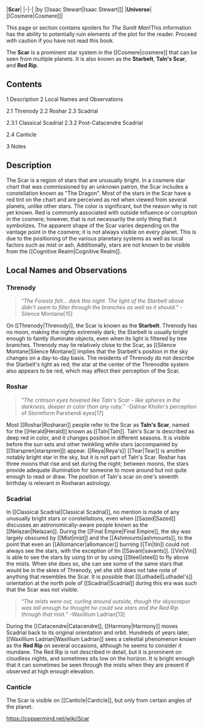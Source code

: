 |**Scar**|
|-|-|
|by [[Isaac Stewart\|Isaac Stewart]]|
|**Universe**|[[Cosmere\|Cosmere]]|

This page or section contains spoilers for *The Sunlit Man*!This information has the ability to potentially ruin elements of the plot for the reader. Proceed with caution if you have not read this book.

The **Scar** is a prominent star system in the [[Cosmere\|cosmere]] that can be seen from multiple planets. It is also known as the **Starbelt**, **Taln's Scar**, and **Red Rip**.

## Contents

1 Description
2 Local Names and Observations

2.1 Threnody
2.2 Roshar
2.3 Scadrial

2.3.1 Classical Scadrial
2.3.2 Post-Catacendre Scadrial


2.4 Canticle


3 Notes


## Description
The Scar is a region of stars that are unusually bright. In a cosmere star chart that was commissioned by an unknown patron, the Scar includes a constellation known as "The Dragon". Most of the stars in the Scar have a red tint on the chart and are perceived as red when viewed from several planets, unlike other stars. The color is significant, but the reason why is not yet known. Red is commonly associated with outside influence or corruption in the cosmere; however, that is not necessarily the only thing that it symbolizes.
The apparent shape of the Scar varies depending on the vantage point in the cosmere; it is not always visible on every planet. This is due to the positioning of the various planetary systems as well as local factors such as mist or ash. Additionally, stars are not known to be visible from the [[Cognitive Realm\|Cognitive Realm]].

## Local Names and Observations
### Threnody
>“*The Forests felt... dark this night. The light of the Starbelt above didn’t seem to filter through the branches as well as it should.*”
\-Silence Montane[15]


On [[Threnody\|Threnody]], the Scar is known as the **Starbelt**. Threnody has no moon, making the nights extremely dark; the Starbelt is usually bright enough to faintly illuminate objects, even when its light is filtered by tree branches. Threnody may lie relatively close to the Scar, as [[Silence Montane\|Silence Montane]] implies that the Starbelt's position in the sky changes on a day-to-day basis. The residents of Threnody do not describe the Starbelt's light as red; the star at the center of the Threnodite system also appears to be red, which may affect their perception of the Scar.

### Roshar
>“*The crimson eyes hovered like Taln's Scar - like spheres in the darkness, deeper in color than any ruby.*”
\-Dalinar Kholin's perception of Stormform Parshendi eyes[17]


Most [[Roshar\|Rosharan]] people refer to the Scar as **Taln's Scar**, named for the [[Herald\|Herald]] known as [[Taln\|Taln]]. Taln's Scar is described as deep red in color, and it changes position in different seasons. It is visible before the sun sets and other twinkling white stars (accompanied by [[Starspren\|starspren]]) appear. [[Reya\|Reya's]] [[Tear\|Tear]] is another notably bright star in the sky, but it is not part of Taln's Scar. Roshar has three moons that rise and set during the night; between moons, the stars provide adequate illumination for someone to move around but not quite enough to read or draw. The position of Taln's scar on one's seventh birthday is relevant in Rosharan astrology.

### Scadrial

In [[Classical Scadrial\|Classical Scadrial]], no mention is made of any unusually bright stars or constellations, even when [[Sazed\|Sazed]] discusses an astronomically-aware people known as the [[Nelazan\|Nelazan]]. During the [[Final Empire\|Final Empire]], the sky was largely obscured by [[Mist\|mist]] and the [[Ashmounts\|ashmounts]], to the point that even an [[Allomancer\|allomancer]] burning [[Tin\|tin]] could not always see the stars, with the exception of tin [[Savant\|savants]]. [[Vin\|Vin]] is able to see the stars by using tin or by using [[Steel\|steel]] to fly above the mists. When she does so, she can see some of the same stars that would be in the skies of Threnody, yet she still does not take note of anything that resembles the Scar. It is possible that [[Luthadel\|Luthadel's]] orientation at the north pole of [[Scadrial\|Scadrial]] during this era was such that the Scar was not visible.


>“*The mists were out, curling around outside, though the skyscraper was tall enough he thought he could see stars and the Red Rip through that mist.*”
\-Waxillium Ladrian[13]


During the [[Catacendre\|Catacendre]], [[Harmony\|Harmony]] moves Scadrial back to its original orientation and orbit. Hundreds of years later, [[Waxillium Ladrian\|Waxillium Ladrian]] sees a celestial phenomenon known as the **Red Rip** on several occasions, although he seems to consider it mundane. The Red Rip is not described in detail, but it is prominent on cloudless nights, and sometimes sits low on the horizon. It is bright enough that it can sometimes be seen through the mists when they are present if observed at high enough elevation.

### Canticle
The Scar is visible on [[Canticle\|Canticle]], but only from certain angles of the planet.



https://coppermind.net/wiki/Scar
